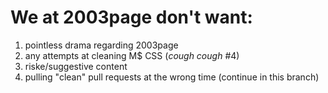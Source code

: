 # We at 2003page don't want:

1. pointless drama regarding 2003page
2. any attempts at cleaning M$ CSS (*cough cough* #4)
3. riske/suggestive content
4. pulling "clean" pull requests at the wrong time
(continue in this branch)
